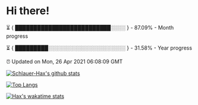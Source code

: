# Hi there!

⏳ { ██████████████████████████░░░░ } - 87.09% - Month progress

⏳ { █████████░░░░░░░░░░░░░░░░░░░░░ } - 31.58% - Year progress

⏰ Updated on Mon, 26 Apr 2021 06:08:09 GMT


[![Schlauer-Hax's github stats](https://github-readme-stats.vercel.app/api?username=Schlauer-Hax&show_icons=true&theme=dark&count_private=true)](https://github.com/Schlauer-Hax)


[![Top Langs](https://github-readme-stats.vercel.app/api/top-langs/?username=Schlauer-Hax&layout=compact&theme=dark)](https://github.com/Schlauer-Hax?tab=repositories)


[![Hax's wakatime stats](https://github-readme-stats.vercel.app/api/wakatime?username=Hax&theme=dark)](https://wakatime.com/@Hax)

